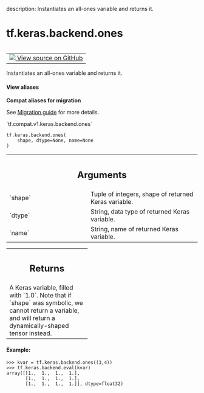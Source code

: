 description: Instantiates an all-ones variable and returns it.

<div itemscope itemtype="http://developers.google.com/ReferenceObject">
<meta itemprop="name" content="tf.keras.backend.ones" />
<meta itemprop="path" content="Stable" />
</div>

# tf.keras.backend.ones

<!-- Insert buttons and diff -->

<table class="tfo-notebook-buttons tfo-api nocontent" align="left">
<td>
  <a target="_blank" href="https://github.com/tensorflow/tensorflow/blob/r2.3/tensorflow/python/keras/backend.py#L1440-L1472">
    <img src="https://www.tensorflow.org/images/GitHub-Mark-32px.png" />
    View source on GitHub
  </a>
</td>
</table>



Instantiates an all-ones variable and returns it.

<section class="expandable">
  <h4 class="showalways">View aliases</h4>
  <p>
<b>Compat aliases for migration</b>
<p>See
<a href="https://www.tensorflow.org/guide/migrate">Migration guide</a> for
more details.</p>
<p>`tf.compat.v1.keras.backend.ones`</p>
</p>
</section>

<pre class="devsite-click-to-copy prettyprint lang-py tfo-signature-link">
<code>tf.keras.backend.ones(
    shape, dtype=None, name=None
)
</code></pre>



<!-- Placeholder for "Used in" -->


<!-- Tabular view -->
 <table class="responsive fixed orange">
<colgroup><col width="214px"><col></colgroup>
<tr><th colspan="2"><h2 class="add-link">Arguments</h2></th></tr>

<tr>
<td>
`shape`
</td>
<td>
Tuple of integers, shape of returned Keras variable.
</td>
</tr><tr>
<td>
`dtype`
</td>
<td>
String, data type of returned Keras variable.
</td>
</tr><tr>
<td>
`name`
</td>
<td>
String, name of returned Keras variable.
</td>
</tr>
</table>



<!-- Tabular view -->
 <table class="responsive fixed orange">
<colgroup><col width="214px"><col></colgroup>
<tr><th colspan="2"><h2 class="add-link">Returns</h2></th></tr>
<tr class="alt">
<td colspan="2">
A Keras variable, filled with `1.0`.
Note that if `shape` was symbolic, we cannot return a variable,
and will return a dynamically-shaped tensor instead.
</td>
</tr>

</table>



#### Example:




```
>>> kvar = tf.keras.backend.ones((3,4))
>>> tf.keras.backend.eval(kvar)
array([[1.,  1.,  1.,  1.],
       [1.,  1.,  1.,  1.],
       [1.,  1.,  1.,  1.]], dtype=float32)
```